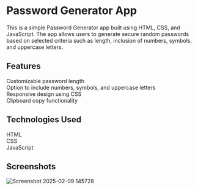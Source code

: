 # Password Generator App

This is a simple Password Generator app built using HTML, CSS, and JavaScript. The app allows users to generate secure random passwords based on selected criteria such as length, inclusion of numbers, symbols, and uppercase letters.

## Features

Customizable password length <br/>
Option to include numbers, symbols, and uppercase letters<br/>
Responsive design using CSS<br/>
Clipboard copy functionality<br/>

## Technologies Used
HTML<br/>
CSS<br/>
JavaScript<br/>

## Screenshots
![Screenshot 2025-02-09 145728](https://github.com/user-attachments/assets/6ba564fd-8d21-4c5b-bde6-ce8ae06d1c88)

